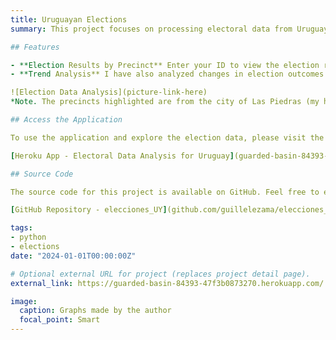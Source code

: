 ```yaml
---
title: Uruguayan Elections
summary: This project focuses on processing electoral data from Uruguay. It aims to provide a user-friendly way to access election results by precinct, leveraging a custom-built web application hosted on Heroku. Users can easily obtain results from their precinct in the most recent elections by entering their ID. Additionally, the application offers insights into the voting trends by computing and presenting the differences in election results by precinct between the last two elections.

## Features

- **Election Results by Precinct** Enter your ID to view the election results for your precinct in the latest elections.
- **Trend Analysis** I have also analyzed changes in election outcomes by precinct between the most recent two elections (2014 and 2019). The precincts highlighted are specifically from Las Piedras, indicating a focused analysis on this area.

![Election Data Analysis](picture-link-here)  
*Note. The precincts highlighted are from the city of Las Piedras (my hometown).*

## Access the Application

To use the application and explore the election data, please visit the following link.

[Heroku App - Electoral Data Analysis for Uruguay](guarded-basin-84393-47f3b0873270.herokuapp.com/)

## Source Code

The source code for this project is available on GitHub. Feel free to explore the codebase, contribute, or use it as a reference for similar projects.

[GitHub Repository - elecciones_UY](github.com/guillelezama/elecciones_UY)

tags:
- python
- elections
date: "2024-01-01T00:00:00Z"

# Optional external URL for project (replaces project detail page).
external_link: https://guarded-basin-84393-47f3b0873270.herokuapp.com/

image: 
  caption: Graphs made by the author
  focal_point: Smart
---
```

